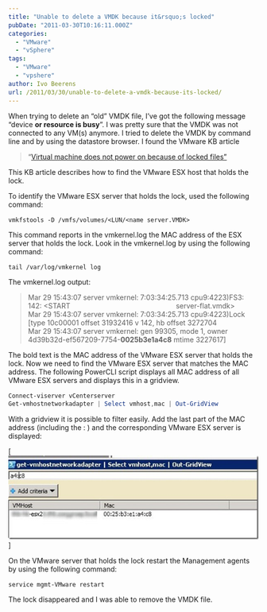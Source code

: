 ```yaml
---
title: "Unable to delete a VMDK because it&rsquo;s locked"
pubDate: "2011-03-30T10:16:11.000Z"
categories: 
  - "VMware"
  - "vSphere"
tags: 
  - "VMware"
  - "vpshere"
author: Ivo Beerens
url: /2011/03/30/unable-to-delete-a-vmdk-because-its-locked/
---
```


When trying to delete an “old” VMDK file, I’ve got the following message “device **or resource is busy**”. I was pretty sure that the VMDK was not connected to any VM(s) anymore. I tried to delete the VMDK by command line and by using the datastore browser.
I found the VMware KB article  
> “[Virtual machine does not power on because of locked files”](http://kb.VMware.com/selfservice/microsites/search.do?language=en_US&cmd=displayKC&externalId=10051)

This KB article describes how to find the VMware ESX host that holds the lock.

To identify the VMware ESX server that holds the lock, used the following command:

```
vmkfstools -D /vmfs/volumes/<LUN/<name server.VMDK>
```

This command reports in the vmkernel.log the MAC address of the ESX server that holds the lock. Look in the vmkernel.log by using the following command:

```
tail /var/log/vmkernel log
```

The vmkernel.log output:

> Mar 29 15:43:07 server vmkernel: 7:03:34:25.713 cpu9:4223)FS3: 142: <START                                                     
server-flat.vmdk>  
> Mar 29 15:43:07 server vmkernel: 7:03:34:25.713 cpu9:4223)Lock \[type 10c00001 offset 31932416 v 142, hb offset 3272704  
> Mar 29 15:43:07 server vmkernel: gen 99305, mode 1, owner 4d39b32d-ef567209-7754-**0025b3e1a4c8** mtime 3227617\]

The bold text is the MAC address of the VMware ESX server that holds the lock. Now we need to find the VMware ESX server that matches the MAC address. The following PowerCLI script displays all MAC address of all VMware ESX servers and displays this in a gridview.

```powershell
Connect-viserver vCenterserver
Get-vmhostnetworkadapter | Select vmhost,mac | Out-GridView
```

With a gridview it is possible to filter easily. Add the last part of the MAC address (including the : ) and the corresponding VMware ESX server is displayed:

[![2011-03-29 16h20_42](images/2011-03-29-16h20_42_thumb.jpg)]

On the VMware server that holds the lock restart the Management agents by using the following command:

```
service mgmt-VMware restart
```

The lock disappeared and I was able to remove the VMDK file.